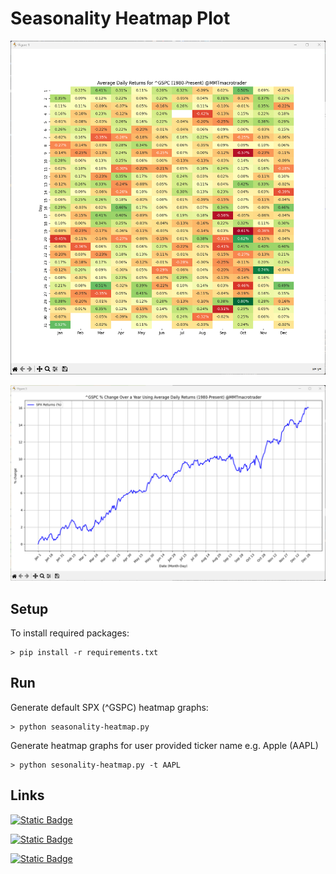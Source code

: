 # Seasonality Heatmap Plot

![Heatmap Example](./images/average_daily_return_heatmap_example.png)

![Graph Example](./images/change_over_a_year_line_graph_example.png)

## Setup

To install required packages:

```console
> pip install -r requirements.txt
```
## Run

Generate default SPX (^GSPC) heatmap graphs:

```console
> python seasonality-heatmap.py
```

Generate heatmap graphs for user provided ticker name e.g. Apple (AAPL)

```console
> python sesonality-heatmap.py -t AAPL
```

## Links

[![Static Badge](https://img.shields.io/badge/%40MMTmacrotrader-grey?style=for-the-badge&logo=x&logoColor=black&label=Twitter&labelColor=white)](https://x.com/MMTmacrotrader)

[![Static Badge](https://img.shields.io/badge/%40MMTmacrotrader-grey?style=for-the-badge&logo=youtube&logoColor=red&label=Youtube&labelColor=white)](https://www.youtube.com/@MMTMacroTrader)

[![Static Badge](https://img.shields.io/badge/Analysis%2FResearch-grey?style=for-the-badge&logo=patreon&label=Patreon&labelColor=white)](https://www.Patreon.com/mmtmacrotrader)
